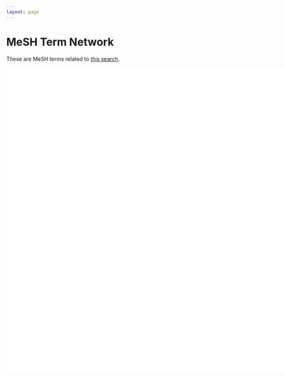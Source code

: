 ```yaml
---
layout: page
---
```



<style>
      .node {
      stroke: #cce0ff;
      fill: #ffc;
      stroke-width: 1.9px;
      }

      .link {
      stroke: #999;
      stroke-opacity: 0.3;
      }

      #chart {
      border: 0px solid #aaa;
      width: 800px;
      height: 800px;
      background-color: #Fff;
      }
</style>

<script src="https://d3js.org/d3.v3.min.js" charset="utf-8"></script>



# MeSH Term Network

These are MeSH terms related to [this search](https://www.ncbi.nlm.nih.gov/pubmed/?term=Enrique+Hern%C3%A1ndez+Lemus).
    

<div id="chart">
</div>

<script src="csbig_mesh.js"></script>
